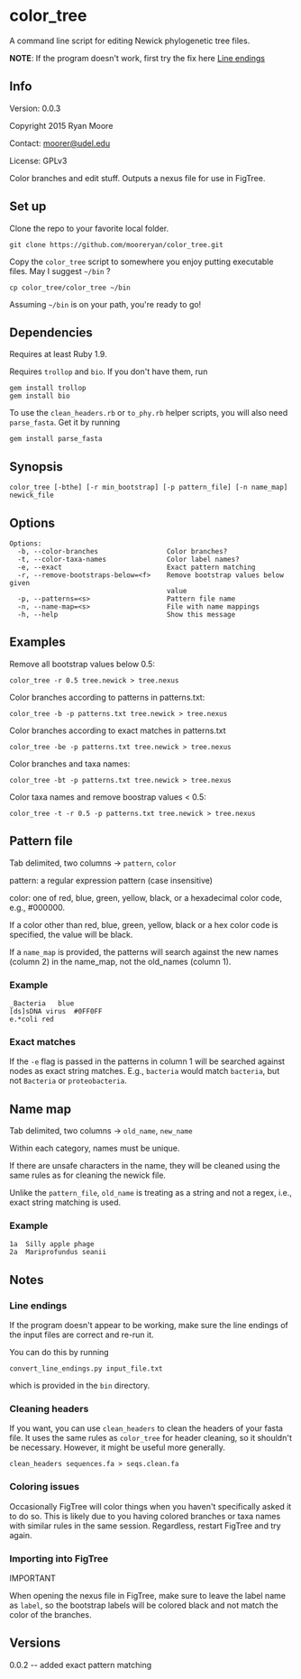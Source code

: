 # color_tree #

A command line script for editing Newick phylogenetic tree files.

**NOTE**: If the program doesn't work, first try the fix here
[Line endings](#line-endings)

## Info ##

Version: 0.0.3

Copyright 2015 Ryan Moore

Contact: moorer@udel.edu

License: GPLv3

Color branches and edit stuff. Outputs a nexus file for use in
FigTree.

## Set up ##

Clone the repo to your favorite local folder.

	git clone https://github.com/mooreryan/color_tree.git

Copy the `color_tree` script to somewhere you enjoy putting
executable files. May I suggest `~/bin` ?

	cp color_tree/color_tree ~/bin

Assuming `~/bin` is on your path, you're ready to go!

## Dependencies ##

Requires at least Ruby 1.9.

Requires `trollop` and `bio`. If you don't have them, run

	gem install trollop
	gem install bio

To use the `clean_headers.rb` or `to_phy.rb` helper scripts, you will
also need `parse_fasta`. Get it by running

    gem install parse_fasta

## Synopsis ##

	color_tree [-bthe] [-r min_bootstrap] [-p pattern_file] [-n name_map] newick_file

## Options ##

    Options:
      -b, --color-branches                 Color branches?
      -t, --color-taxa-names               Color label names?
      -e, --exact                          Exact pattern matching
      -r, --remove-bootstraps-below=<f>    Remove bootstrap values below given
                                           value
      -p, --patterns=<s>                   Pattern file name
      -n, --name-map=<s>                   File with name mappings
      -h, --help                           Show this message

## Examples ##

Remove all bootstrap values below 0.5:

	color_tree -r 0.5 tree.newick > tree.nexus

Color branches according to patterns in patterns.txt:

	color_tree -b -p patterns.txt tree.newick > tree.nexus

Color branches according to exact matches in patterns.txt

	color_tree -be -p patterns.txt tree.newick > tree.nexus

Color branches and taxa names:

	color_tree -bt -p patterns.txt tree.newick > tree.nexus

Color taxa names and remove boostrap values < 0.5:

	color_tree -t -r 0.5 -p patterns.txt tree.newick > tree.nexus

## Pattern file ##

Tab delimited, two columns -> `pattern`, `color`

pattern: a regular expression pattern (case insensitive)

color: one of red, blue, green, yellow, black, or a hexadecimal color
code, e.g., #000000.

If a color other than red, blue, green, yellow, black or a hex color
code is specified, the value will be black.

If a `name_map` is provided, the patterns will search against the new
names (column 2) in the name_map, not the old_names (column 1).

### Example ###

    _Bacteria	blue
    [ds]sDNA virus	#0FF0FF
    e.*coli	red

### Exact matches ###

If the `-e` flag is passed in the patterns in column 1 will be
searched against nodes as exact string matches. E.g., `bacteria` would
match `bacteria`, but not `Bacteria` or `proteobacteria`.

## Name map ##

Tab delimited, two columns -> `old_name`, `new_name`

Within each category, names must be unique.

If there are unsafe characters in the name, they will be cleaned
using the same rules as for cleaning the newick file.

Unlike the `pattern_file`, `old_name` is treating as a string and not
a regex, i.e., exact string matching is used.

### Example ###

    1a	Silly apple phage
    2a	Mariprofundus seanii

## Notes ##

### Line endings ###

If the program doesn't appear to be working, make sure the line
endings of the input files are correct and re-run it.

You can do this by running

    convert_line_endings.py input_file.txt

which is provided in the `bin` directory.

### Cleaning headers ###

If you want, you can use `clean_headers` to clean the headers of your
fasta file. It uses the same rules as `color_tree` for header
cleaning, so it shouldn't be necessary. However, it might be useful
more generally.

	clean_headers sequences.fa > seqs.clean.fa

### Coloring issues ###

Occasionally FigTree will color things when you haven't specifically
asked it to do so. This is likely due to you having colored branches
or taxa names with similar rules in the same session. Regardless,
restart FigTree and try again.

### Importing into FigTree ###

IMPORTANT

When opening the nexus file in FigTree, make sure to leave the label
name as `label`, so the bootstrap labels will be colored black and not
match the color of the branches.

## Versions ##

0.0.2 -- added exact pattern matching

